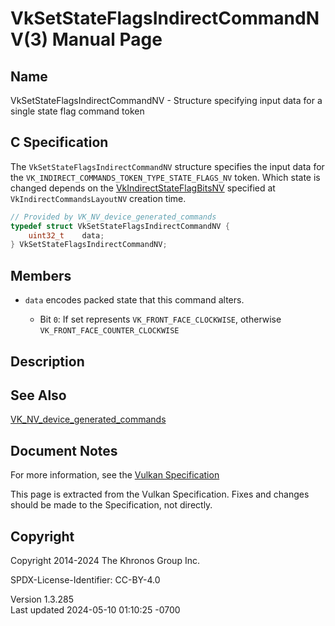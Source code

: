 # VkSetStateFlagsIndirectCommandNV(3) Manual Page

## Name

VkSetStateFlagsIndirectCommandNV - Structure specifying input data for a
single state flag command token



## <a href="#_c_specification" class="anchor"></a>C Specification

The `VkSetStateFlagsIndirectCommandNV` structure specifies the input
data for the `VK_INDIRECT_COMMANDS_TOKEN_TYPE_STATE_FLAGS_NV` token.
Which state is changed depends on the
[VkIndirectStateFlagBitsNV](https://registry.khronos.org/vulkan/specs/1.3-extensions/man/html/VkIndirectStateFlagBitsNV.html) specified at
`VkIndirectCommandsLayoutNV` creation time.

``` c
// Provided by VK_NV_device_generated_commands
typedef struct VkSetStateFlagsIndirectCommandNV {
    uint32_t    data;
} VkSetStateFlagsIndirectCommandNV;
```

## <a href="#_members" class="anchor"></a>Members

- `data` encodes packed state that this command alters.

  - Bit `0`: If set represents `VK_FRONT_FACE_CLOCKWISE`, otherwise
    `VK_FRONT_FACE_COUNTER_CLOCKWISE`

## <a href="#_description" class="anchor"></a>Description

## <a href="#_see_also" class="anchor"></a>See Also

[VK_NV_device_generated_commands](https://registry.khronos.org/vulkan/specs/1.3-extensions/man/html/VK_NV_device_generated_commands.html)

## <a href="#_document_notes" class="anchor"></a>Document Notes

For more information, see the <a
href="https://registry.khronos.org/vulkan/specs/1.3-extensions/html/vkspec.html#VkSetStateFlagsIndirectCommandNV"
target="_blank" rel="noopener">Vulkan Specification</a>

This page is extracted from the Vulkan Specification. Fixes and changes
should be made to the Specification, not directly.

## <a href="#_copyright" class="anchor"></a>Copyright

Copyright 2014-2024 The Khronos Group Inc.

SPDX-License-Identifier: CC-BY-4.0

Version 1.3.285  
Last updated 2024-05-10 01:10:25 -0700
